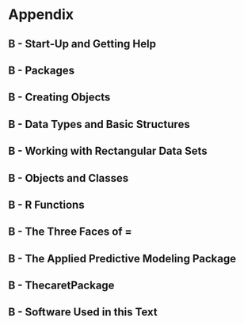# Appendix  

## B - Start-Up and Getting Help  

## B - Packages  

## B - Creating Objects  

## B - Data Types and Basic Structures  

## B - Working with Rectangular Data Sets  

## B - Objects and Classes  

## B - R Functions  

## B - The Three Faces of =  

## B - The Applied Predictive Modeling Package  

## B - ThecaretPackage  

## B - Software Used in this Text  

